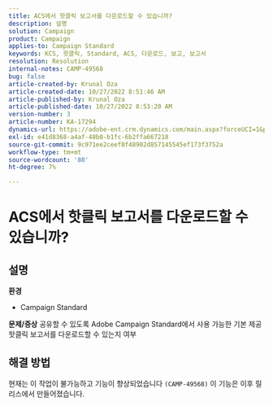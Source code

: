```yaml
---
title: ACS에서 핫클릭 보고서를 다운로드할 수 있습니까?
description: 설명
solution: Campaign
product: Campaign
applies-to: Campaign Standard
keywords: KCS, 핫클릭, Standard, ACS, 다운로드, 보고, 보고서
resolution: Resolution
internal-notes: CAMP-49568
bug: false
article-created-by: Krunal Oza
article-created-date: 10/27/2022 8:51:46 AM
article-published-by: Krunal Oza
article-published-date: 10/27/2022 8:53:20 AM
version-number: 3
article-number: KA-17294
dynamics-url: https://adobe-ent.crm.dynamics.com/main.aspx?forceUCI=1&pagetype=entityrecord&etn=knowledgearticle&id=0ecd9090-d455-ed11-bba2-6045bd006c82
exl-id: e41d8368-a4af-48b0-b1fc-6b2ffa667218
source-git-commit: 9c971ee2ceef8f48902d857145545ef173f3752a
workflow-type: tm+mt
source-wordcount: '80'
ht-degree: 7%

---
```


# ACS에서 핫클릭 보고서를 다운로드할 수 있습니까?

## 설명

<b>환경</b>
- Campaign Standard



<b>문제/증상</b>
공유할 수 있도록 Adobe Campaign Standard에서 사용 가능한 기본 제공 핫클릭 보고서를 다운로드할 수 있는지 여부


## 해결 방법


현재는 이 작업이 불가능하고 기능이 향상되었습니다 `(CAMP-49568)` 이 기능은 이후 릴리스에서 만들어졌습니다.
